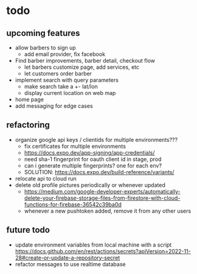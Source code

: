 # todo

## upcoming features

- allow barbers to sign up
  - add email provider, fix facebook
- Find barber improvements, barber detail, checkout flow
  - let barbers customize page, add services, etc
  - let customers order barber
- implement search with query parameters
  - make search take a +- lat/lon
  - display current location on web map
- home page
- add messaging for edge cases

## refactoring

- organize google api keys / clientids for multiple environments???
  - fix certificates for multiple environments
  - https://docs.expo.dev/app-signing/app-credentials/
  - need sha-1 fingerprint for oauth client id in stage, prod
  - can i generate multiple fingerprints? one for each env?
  - SOLUTION: https://docs.expo.dev/build-reference/variants/
- relocate api to cloud run
- delete old profile pictures periodically or whenever updated
  - https://medium.com/google-developer-experts/automatically-delete-your-firebase-storage-files-from-firestore-with-cloud-functions-for-firebase-36542c39ba0d
  - whenever a new pushtoken added, remove it from any other users

## future todo

- update environment variables from local machine with a script https://docs.github.com/en/rest/actions/secrets?apiVersion=2022-11-28#create-or-update-a-repository-secret
- refactor messages to use realtime database
